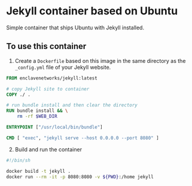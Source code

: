 # Jekyll container based on Ubuntu

Simple container that ships Ubuntu with Jekyll installed.

## To use this container

1. Create a `Dockerfile` based on this image in the same directory as the `_config.yml` file of your Jekyll website.

```dockerfile
FROM enclavenetworks/jekyll:latest

# copy Jekyll site to container
COPY ./ .

# run bundle install and then clear the directory
RUN bundle install && \
    rm -rf $WEB_DIR

ENTRYPOINT ["/usr/local/bin/bundle"]

CMD [ "exec", "jekyll serve --host 0.0.0.0 --port 8080" ]
```

2. Build and run the container

```bash
#!/bin/sh

docker build -t jekyll .
docker run --rm -it -p 8080:8080 -v ${PWD}:/home jekyll
```
